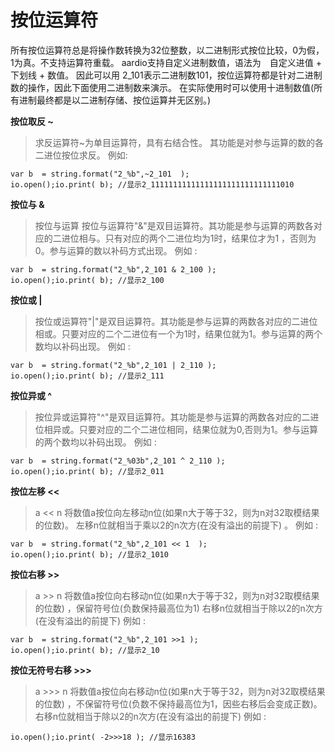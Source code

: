 # 按位运算符

 所有按位运算符总是将操作数转换为32位整数，以二进制形式按位比较，0为假，1为真。不支持运算符重载。
aardio支持自定义进制数值，语法为　自定义进值 + 下划线 + 数值。
 因此可以用 2_101表示二进制数101，按位运算符都是针对二进制数的操作，因此下面使用二进制数来演示。
 在实际使用时可以使用十进制数值(所有进制最终都是以二进制存储、按位运算并无区别。)

**按位取反 ~**
> 求反运算符~为单目运算符，具有右结合性。 其功能是对参与运算的数的各二进位按位求反。
例如:

``` aau
var b  = string.format("2_%b",~2_101  );
io.open();io.print( b); //显示2_11111111111111111111111111111010
```


**按位与 &**

> 按位与运算 按位与运算符"&"是双目运算符。其功能是参与运算的两数各对应的二进位相与。只有对应的两个二进位均为1时，结果位才为1 ，否则为0。参与运算的数以补码方式出现。
例如 :

``` aau
var b  = string.format("2_%b",2_101 & 2_100 );
io.open();io.print( b); //显示2_100
```


**按位或 |**

> 按位或运算符"|"是双目运算符。其功能是参与运算的两数各对应的二进位相或。只要对应的二个二进位有一个为1时，结果位就为1。参与运算的两个数均以补码出现。
例如 :

``` aau
var b  = string.format("2_%b",2_101 | 2_110 );
io.open();io.print( b); //显示2_111
```

**按位异或 ^**

> 按位异或运算符"^"是双目运算符。其功能是参与运算的两数各对应的二进位相异或。只要对应的二个二进位相同，结果位就为0,否则为1。参与运算的两个数均以补码出现。
例如 :

``` aau
var b  = string.format("2_%03b",2_101 ^ 2_110 );
io.open();io.print( b); //显示2_011
```


**按位左移 <<**

> a << n 将数值a按位向左移动n位(如果n大于等于32，则为n对32取模结果的位数)。
左移n位就相当于乘以2的n次方(在没有溢出的前提下) 。
例如 :

``` aau
var b  = string.format("2_%b",2_101 << 1  );
io.open();io.print( b); //显示2_1010
```


**按位右移 >>**

> a >> n 将数值a按位向右移动n位(如果n大于等于32，则为n对32取模结果的位数) ，保留符号位(负数保持最高位为1)
右移n位就相当于除以2的n次方(在没有溢出的前提下)
例如 :

``` aau
var b  = string.format("2_%b",2_101 >>1 );
io.open();io.print( b); //显示2_10
```

**按位无符号右移 >>>**

> a >>> n 将数值a按位向右移动n位(如果n大于等于32，则为n对32取模结果的位数) ，不保留符号位(负数不保持最高位为1，因些右移后会变成正数)。
右移n位就相当于除以2的n次方(在没有溢出的前提下)
例如 :

``` aau
io.open();io.print( -2>>>18 ); //显示16383
```
